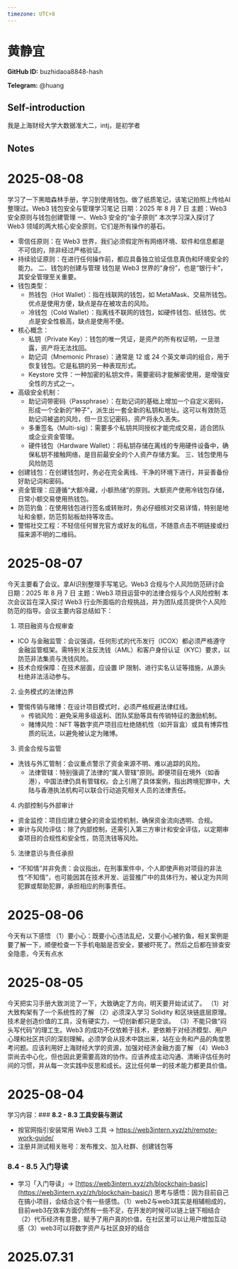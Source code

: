 ```yaml
---
timezone: UTC+8
---
```


# 黄静宜

**GitHub ID:** buzhidaoa8848-hash

**Telegram:** @huang

## Self-introduction

我是上海财经大学大数据准大二，intj，是初学者

## Notes

<!-- Content_START -->
# 2025-08-08

学习了一下黑暗森林手册，学习到使用钱包。做了纸质笔记，该笔记拍照上传给AI整理过。Web3 钱包安全与管理学习笔记
日期：2025 年 8 月 7 日
主题：Web3 安全原则与钱包创建管理
一、Web3 安全的“金子原则”
本次学习深入探讨了 Web3 领域的两大核心安全原则，它们是所有操作的基石。
 * 零信任原则：在 Web3 世界，我们必须假定所有网络环境、软件和信息都是不可信的，除非经过严格验证。
 * 持续验证原则：在进行任何操作前，都应具备独立验证信息真伪和环境安全的能力。
二、钱包的创建与管理
钱包是 Web3 世界的“身份”，也是“银行卡”，其安全管理至关重要。
 * 钱包类型：
   * 热钱包（Hot Wallet）：指在线联网的钱包，如 MetaMask、交易所钱包。优点是使用方便，缺点是存在被攻击的风险。
   * 冷钱包（Cold Wallet）：指离线不联网的钱包，如硬件钱包、纸钱包。优点是安全性极高，缺点是使用不便。
 * 核心概念：
   * 私钥（Private Key）：钱包的唯一凭证，是资产的所有权证明，一旦泄露，资产将无法找回。
   * 助记词（Mnemonic Phrase）：通常是 12 或 24 个英文单词的组合，用于恢复钱包。它是私钥的另一种表现形式。
   * Keystore 文件：一种加密的私钥文件，需要密码才能解密使用，是增强安全性的方式之一。
 * 高级安全机制：
   * 助记词带密码（Passphrase）：在助记词的基础上增加一个自定义密码，形成一个全新的“种子”，派生出一套全新的私钥和地址。这可以有效防范助记词被盗的风险，但一旦忘记密码，资产将永久丢失。
   * 多重签名（Multi-sig）：需要多个私钥共同授权才能完成交易，适合团队或企业资金管理。
   * 硬件钱包（Hardware Wallet）：将私钥存储在离线的专用硬件设备中，确保私钥不接触网络，是目前最安全的个人资产存储方案。
三、钱包使用与风险防范
 * 创建钱包：在创建钱包时，务必在完全离线、干净的环境下进行，并妥善备份好助记词和密码。
 * 资金管理：应遵循“大额冷藏，小额热储”的原则。大额资产使用冷钱包存储，日常小额交易使用热钱包。
 * 防范钓鱼：在使用钱包进行签名或转账时，务必仔细核对交易详情，特别是地址和金额，防范剪贴板劫持等攻击。
 * 警惕社交工程：不轻信任何冒充官方或好友的私信，不随意点击不明链接或扫描来源不明的二维码。

# 2025-08-07

今天主要看了会议。拿AI识别整理手写笔记。Web3 合规与个人风险防范研讨会
日期：2025 年 8 月 7 日
主题：Web3 项目运营中的法律合规与个人风险控制
本次会议旨在深入探讨 Web3 行业所面临的合规挑战，并为团队成员提供个人风险防范的指导。会议主要内容总结如下：
1. 项目融资与合规审查
 * ICO 与金融监管：会议强调，任何形式的代币发行（ICOX）都必须严格遵守金融监管框架。需特别关注反洗钱（AML）和客户身份认证（KYC）要求，以防范非法集资与洗钱风险。
 * 技术合规保障：在技术层面，应设置 IP 限制、进行实名认证等措施，从源头杜绝非法活动参与。
2. 业务模式的法律边界
 * 警惕传销与赌博：在设计项目模式时，必须严格规避法律红线。
   * 传销风险：避免采用多级返利、团队奖励等具有传销特征的激励机制。
   * 赌博风险：NFT 等数字资产项目应杜绝随机性（如开盲盒）或具有博弈性质的玩法，以避免被认定为赌博。
3. 资金合规与监管
 * 洗钱与外汇管制：会议重点警示了资金来源不明、难以追踪的风险。
   * 法律管辖：特别强调了法律的“属人管辖”原则。即便项目在境外（如香港），中国法律仍具有管辖权。会上引用了具体案例，指出跨境犯罪中，大陆与香港执法机构可以联合行动追究相关人员的法律责任。
4. 内部控制与外部审计
 * 资金监控：项目应建立健全的资金监控机制，确保资金流向透明、合规。
 * 审计与风险评估：除了内部控制，还需引入第三方审计和安全评估，以定期审查项目的合规性和安全性，防范洗钱等风险。
5. 法律意识与责任承担
 * “不知情”并非免责：会议指出，在刑事案件中，个人即使声称对项目的非法性“不知情”，也可能因其在技术开发、运营推广中的具体行为，被认定为共同犯罪或帮助犯罪，承担相应的刑事责任。

# 2025-08-06

今天有以下感悟
（1）要小心：既要小心违法乱纪，又要小心被钓鱼，相关案例是要了解一下，顺便检查一下手机电脑是否安全，要被吓死了。然后之后都在排查安全隐患，今天有点水

# 2025-08-05

今天把实习手册大致浏览了一下，大致确定了方向，明天要开始试试了。
（1）对大致构架有了一个系统性的了解
（2）必须深入学习 Solidity 和区块链底层原理。技术是创造价值的工具，没有硬实力，一切创新都只是空谈。
（3）不能只做“闷头写代码”的理工生。Web3 的成功不仅依赖于技术，更依赖于对经济模型、用户心理和社区共识的深刻理解。必须学会从技术中跳出来，站在业务和产品的角度思考问题。应该利用好上海财经大学的资源，加强对经济金融方面了解
（4）Web3 崇尚去中心化，但也因此更需要高效的协作。应该养成主动沟通、清晰评估任务时间的习惯，并从每一次实践中反思和成长。这比任何单一的技术能力都更具价值。

# 2025-08-04

学习内容：### **8.2 - 8.3 工具安装与测试**

- 按官网指引安装常用 Web3 工具 → https://web3intern.xyz/zh/remote-work-guide/
- 注册并测试相关账号：发布推文、加入社群、创建钱包等

### **8.4 - 8.5 入门导读**

- 学习「入门导读」→ [https://web3intern.xyz/zh/blockchain-basic](https://web3intern.xyz/zh/blockchain-basic/)
思考与感悟：因为目前自己在搞小项目，会结合这个有一些感悟。（1）web2与web3其实是相辅相成的，目前web3在效率方面仍然有一些不足，在开发的时候可以链上链下相结合（2）代币经济有意思，赋予了用户真的价值，在社区里可以让用户增加互动感（3）web3可以将数字资产与社区良好的结合


# 2025.07.31


<!-- Content_END -->
